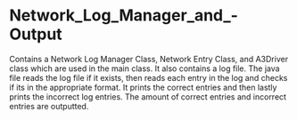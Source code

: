 # Network_Log_Manager_and_-Output
Contains a Network Log Manager Class, Network Entry Class,  and  A3Driver class which are used in the main class. It also contains a log  file. The java file reads the log file if it exists, then reads  each entry in the log and checks if its in the appropriate format. It prints the correct entries and then lastly prints the incorrect log entries. The amount of correct entries and incorrect entries are outputted.
